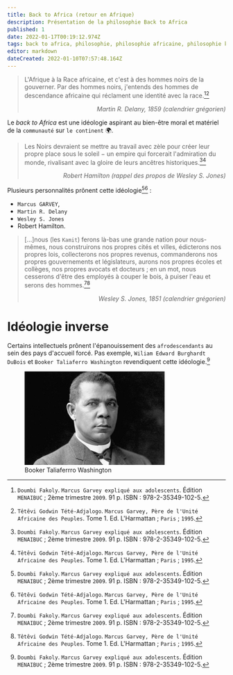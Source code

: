 ```yaml
---
title: Back to Africa (retour en Afrique)
description: Présentation de la philosophie Back to Africa
published: 1
date: 2022-01-17T00:19:12.974Z
tags: back to africa, philosophie, philosophie africaine, philosophie kamit, philosophie kemit, philosophie kémit, philosophie négro-africaine, retour en afrique
editor: markdown
dateCreated: 2022-01-10T07:57:48.164Z
---
```


> L'Afrique à la Race africaine, et c'est à des hommes noirs de la gouverner. Par des hommes noirs, j'entends des hommes de descendance africaine qui réclament une identité avec la race.[^1][^4]
> <p style="text-align: right;"><i>Martin R. Delany, 1859 (calendrier grégorien)</i></p>

Le *back to Africa* est une idéologie aspirant au bien-être moral et matériel de la `communauté` sur `le continent` :earth_africa:.

> Les Noirs devraient se mettre au travail avec zèle pour créer leur propre place sous le soleil − un empire qui forcerait l'admiration du monde, rivalisant avec la gloire de leurs ancêtres historiques.[^1][^4]
> <p style="text-align: right;"><i>Robert Hamilton (rappel des propos de Wesley S. Jones)</i></p>

Plusieurs personnalités prônent cette idéologie[^1][^4] :

- `Marcus GARVEY`,
- `Martin R. Delany`
- `Wesley S. Jones`
- Robert Hamilton.

> […]nous (les `Kamit`) ferons là-bas une grande nation pour nous-mêmes, nous construirons nos propres cités et villes, édicterons nos propres lois, collecterons nos propres revenus, commanderons nos propres gouvernements et législateurs, aurons nos propres écoles et collèges, nos propres avocats et docteurs ; en un mot, nous cesserons d'être des employés à couper le bois, à puiser l'eau et serons des hommes.[^1][^4]
> <p style="text-align: right;"><i>Wesley S. Jones, 1851 (calendrier grégorien)</i></p>

# Idéologie inverse

Certains intellectuels prônent l'épanouissement des `afrodescendants` au sein des pays d'accueil forcé.
Pas exemple, `Wiliam Edward Burghardt DuBois` et `Booker Taliaferro Washington` revendiquent cette idéologie.[^1]

<figure class="image image_resized" style="width: 64%;"><img src="/images/personnalite/kemit/booker-t-washington/booker-taliaferro-washington_public-domain.jpg"> <figcaption>Booker Taliaferrro Washington</figcaption></figure>

[^1]: `Doumbi Fakoly`. `Marcus Garvey expliqué aux adolescents`. Édition `MENAIBUC` ; 2ème trimestre `2009`. 91 p. ISBN : 978-2-35349-102-5.
[^4]: `Têtêvi Godwin Tété-Adjalogo`. `Marcus Garvey, Père de l'Unité Africaine des Peuples`. Tome 1. Ed. L'Harmattan ; `Paris` ; `1995`.